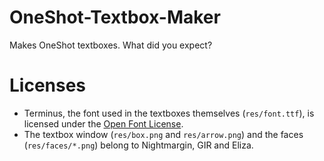 # OneShot-Textbox-Maker
Makes OneShot textboxes. What did you expect?
# Licenses
- Terminus, the font used in the textboxes themselves (`res/font.ttf`), is licensed under the [Open Font License](http://scripts.sil.org/OFL).
- The textbox window (`res/box.png` and `res/arrow.png`) and the faces (`res/faces/*.png`) belong to Nightmargin, GIR and Eliza.
